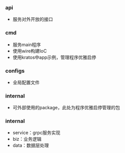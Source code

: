 ### api
* 服务对外开放的接口

### cmd
* 服务main程序
* 使用wire构建IoC
* 使用kratos中app示例，管理程序优雅启停

### configs
* 全局配置文件

### internal
* 可外部使用的package，此处为程序优雅启停管理的包

### internal
* service：grpc服务实现
* biz：业务逻辑
* data：数据层处理